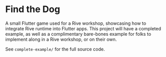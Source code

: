 # Find the Dog

A small Flutter game used for a Rive workshop, showcasing how to integrate Rive runtime into Flutter apps. This project will have a completed example, as well as a complimentary bare-bones example for folks to implement along in a Rive workshop, or on their own.

See `complete-example/` for the full source code.
